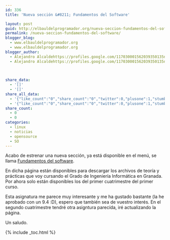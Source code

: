 ```yaml
---
id: 336
title: 'Nueva sección &#8211; Fundamentos del Software'

layout: post
guid: http://elbauldelprogramador.org/nueva-seccion-fundamentos-del-software/
permalink: /nueva-seccion-fundamentos-del-software/
blogger_blog:
  - www.elbauldelprogramador.org
  - www.elbauldelprogramador.org
blogger_author:
  - Alejandro Alcaldehttps://profiles.google.com/117030001562039350135noreply@blogger.com
  - Alejandro Alcaldehttps://profiles.google.com/117030001562039350135noreply@blogger.com

  
  
share_data:
  - '[]'
  - '[]'
share_all_data:
  - '{"like_count":"0","share_count":"0","twitter":0,"plusone":1,"stumble":0,"pinit":0,"count":1,"time":1333551725}'
  - '{"like_count":"0","share_count":"0","twitter":0,"plusone":1,"stumble":0,"pinit":0,"count":1,"time":1333551725}'
share_count:
  - 0
  - 0
categories:
  - linux
  - noticias
  - opensource
  - SO
---
```

Acabo de estrenar una nueva sección, ya está disponible en el menú, se llama [Fundamentos del software][1].

En dicha página están disponibles para descargar los archivos de teoría y prácticas que voy cursando el Grado de Ingeniería Informática en Granada. Por ahora solo están disponibles los del primer cuatrimestre del primer curso.

Esta asignatura me parece muy interesante y me ha gustado bastante (la he aprobado con un 9.4 :D), espero que también sea de vuestro interés. En el segundo cuatrimestre tendré otra asigntura parecída, iré actualizando la página.

Un saludo.



 [1]: /fundamentos-del-software_03.html

{% include _toc.html %}
